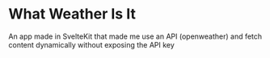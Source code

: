 # What Weather Is It

An app made in SvelteKit that made me use an API (openweather) and fetch content dynamically without exposing the API key
